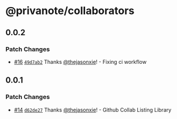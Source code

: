 # @privanote/collaborators

## 0.0.2

### Patch Changes

- [#16](https://github.com/privanote/core/pull/16) [`49d7ab2`](https://github.com/privanote/core/commit/49d7ab291442bae26bc8b9b920733956d07c0c47) Thanks [@thejasonxie](https://github.com/thejasonxie)! - Fixing ci workflow

## 0.0.1

### Patch Changes

- [#14](https://github.com/privanote/core/pull/14) [`d62de27`](https://github.com/privanote/core/commit/d62de27bbafe797da8f83706d0709053c9461c3c) Thanks [@thejasonxie](https://github.com/thejasonxie)! - Github Collab Listing Library
